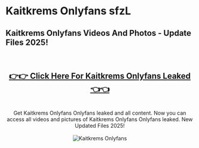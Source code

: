 # Kaitkrems Onlyfans sfzL

<h2>Kaitkrems Onlyfans Videos And Photos - Update Files 2025!</h2>
<br>
<div align="center">
<h2><a href="https://213.232.235.80/live/video.php?q=kaitkrems-onlyfans" rel="nofollow">👉👉 Click Here For Kaitkrems Onlyfans Leaked 👈👈</a></h2>

<br>
Get Kaitkrems Onlyfans Onlyfans leaked and all content. Now you can access all videos and pictures of Kaitkrems Onlyfans Onlyfans leaked. New Updated Files 2025!
<br>
<br>
<a href="https://213.232.235.80/live/video.php?q=kaitkrems-onlyfans" rel="nofollow" data-target="animated-image.originalLink"><img src="https://i.imgur.com/dJHk4Zq.gif" alt="Kaitkrems Onlyfans" style="max-width: 100%; display: inline-block;" data-target="animated-image.originalImage"></a>
</div>
<br>